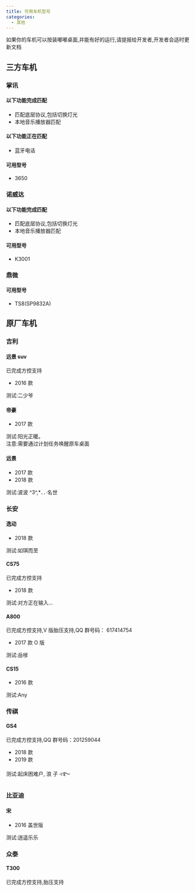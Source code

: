```yaml
---
title: 可用车机型号
categories:
  - 其他
---
```


如果你的车机可以按装嘟嘟桌面,并能有好的运行,请提报给开发者,开发者会适时更新文档

## 三方车机

### 掌讯

#### 以下功能完成匹配

- 匹配底层协议,包括切换灯光
- 本地音乐播放器匹配

#### 以下功能正在匹配

- 蓝牙电话

#### 可用型号

- 3650

### 诺威达

#### 以下功能完成匹配

- 匹配底层协议,包括切换灯光
- 本地音乐播放器匹配

#### 可用型号

- K3001

### 鼎微

#### 可用型号

- TS8(SP9832A)

## 原厂车机

### 吉利

#### 远景 suv

已完成方控支持

- 2016 款

测试:二少爷<br/>

#### 帝豪

- 2017 款

测试:阳光正暖。<br/>
注意:需要通过计划任务唤醒原车桌面

#### 远景

- 2017 款
- 2018 款

测试:波波 ^3^,\*．．·名世<br/>

### 长安

#### 逸动

- 2018 款

测试:如琪而至<br/>

#### CS75

已完成方控支持

- 2018 款

测试:对方正在输入…<br/>

#### A800

已完成方控支持,V 版胎压支持,QQ 群号码： 617414754

- 2017 款 O 版

测试:岳嗲<br/>

#### CS15

- 2016 款

测试:Any<br/>

### 传祺

#### GS4

已完成方控支持,QQ 群号码：201259044

- 2018 款
- 2019 款

测试:起床困难户, 浪 子 এ࿐<br/>

### 比亚迪

#### 宋

- 2016 盖世版

测试:逍遥乐乐<br/>

### 众泰

#### T300

已完成方控支持,胎压支持
